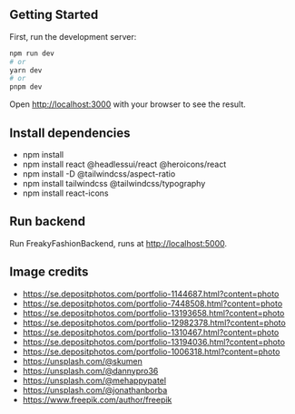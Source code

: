 ## Getting Started

First, run the development server:

```bash
npm run dev
# or
yarn dev
# or
pnpm dev
```

Open [http://localhost:3000](http://localhost:3000) with your browser to see the result.

## Install dependencies

- npm install
- npm install react @headlessui/react @heroicons/react
- npm install -D @tailwindcss/aspect-ratio
- npm install tailwindcss @tailwindcss/typography
- npm install react-icons

## Run backend

Run FreakyFashionBackend, runs at [http://localhost:5000](http://localhost:5000).

## Image credits

- https://se.depositphotos.com/portfolio-1144687.html?content=photo
- https://se.depositphotos.com/portfolio-7448508.html?content=photo
- https://se.depositphotos.com/portfolio-13193658.html?content=photo
- https://se.depositphotos.com/portfolio-12982378.html?content=photo
- https://se.depositphotos.com/portfolio-1310467.html?content=photo
- https://se.depositphotos.com/portfolio-13194036.html?content=photo
- https://se.depositphotos.com/portfolio-1006318.html?content=photo
- https://unsplash.com/@skumen
- https://unsplash.com/@dannypro36
- https://unsplash.com/@mehappypatel
- https://unsplash.com/@jonathanborba
- https://www.freepik.com/author/freepik